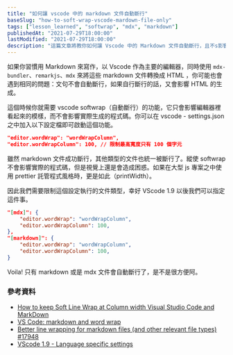 ```yaml
---
title: "如何讓 vscode 中的 markdown 文件自動斷行"
baseSlug: "how-to-soft-wrap-vscode-mardown-file-only"
tags: ["lesson_learned", "softwrap", "mdx", "markdown"]
publishedAt: "2021-07-29T18:00:00"
lastModified: "2021-07-29T18:00:00"
description: "這篇文章將教你如何讓 Vscode 中的 Markdown 文件自動斷行，且不s影響其他文件"
---
```



如果你習慣用 Markdown 來寫作，以 Vscode 作為主要的編輯器，同時使用 `mdx-bundler`、`remarkjs`、`mdx` 來將這些 markdown 文件轉換成 HTML ，你可能也會遇到相同的問題：文句不會自動斷行，如果自行斷行的話，又會影響 HTML 的生成。

這個時候你就需要 vscode softwrap（自動斷行）的功能，它只會影響編輯器裡看起來的模樣，而不會影響實際生成的程式碼。你可以在 vscode - settings.json之中加入以下設定檔即可啟動這個功能。

```json
"editor.wordWrap": "wordWrapColumn",
"editor.wordWrapColumn": 100, // 限制最高寬度只有 100 個字元
```

雖然 markdown 文件成功斷行，其他類型的文件也統一被斷行了。縱使 softwrap 不會影響實際的程式碼，但是視覺上還是會造成困惑。如果在大型 js 專案之中使用 prettier 託管程式風格時，更是如此（printWidth）。

因此我們需要限制這個設定執行的文件類型，幸好 VScode 1.9 以後我們可以指定這件事。

```json
"[mdx]": {
	"editor.wordWrap": "wordWrapColumn",
	"editor.wordWrapColumn": 100,
},
"[markdown]": {
	"editor.wordWrap": "wordWrapColumn",
	"editor.wordWrapColumn": 100,
}
```

Voila! 只有 markdown 或是 mdx 文件會自動斷行了，是不是很方便阿。


### 參考資料

- [How to keep Soft Line Wrap at Column width Visual Studio Code and MarkDown](https://jonathanmh.com/keep-soft-line-wrap-column-width-visual-studio-code-markdown/)
- [VS Code: markdown and word wrap](https://jmarcher.io/vs-code-markdown-and-word-wrap/)
- [Better line wrapping for markdown files (and other relevant file types) #17948](https://github.com/microsoft/vscode/issues/17948)
- [VScode 1.9 - Language specific settings](https://code.visualstudio.com/updates/v1_9#_language-specific-settings)